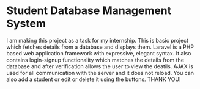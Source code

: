 # Student Database Management System
I am making this project as a task for my internship.
This is basic project which fetches details from a database and displays them. Laravel is a PHP based web application framework with expressive, elegant syntax.
It also contains login-signup functionality which matches the details from the database and after verification allows the user to view the deatils. 
AJAX is used for all communication with the server and it does not reload. You can also add a student or edit or delete it using the buttons.
THANK YOU!
